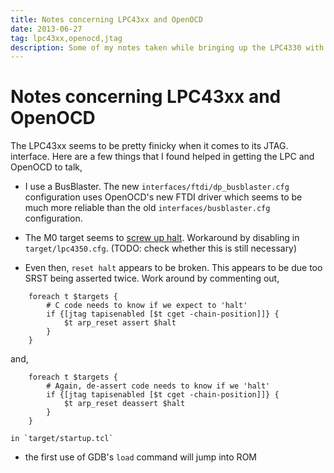 ```yaml
---
title: Notes concerning LPC43xx and OpenOCD
date: 2013-06-27
tag: lpc43xx,openocd,jtag
description: Some of my notes taken while bringing up the LPC4330 with OpenOCD
---
```


# Notes concerning LPC43xx and OpenOCD

The LPC43xx seems to be pretty finicky when it comes to its JTAG. interface.
Here are a few things that I found helped in getting the LPC and
OpenOCD to talk,

 * I use a BusBlaster. The new `interfaces/ftdi/dp_busblaster.cfg`
   configuration uses OpenOCD's new FTDI driver which seems to be much
   more reliable than the old `interfaces/busblaster.cfg` configuration.

 * The M0 target seems to [screw up halt][]. Workaround by disabling
   in `target/lpc4350.cfg`. (TODO: check whether this is still
   necessary)

 * Even then, `reset halt` appears to be broken. This appears to be due too SRST being asserted twice. Work around by commenting out,

```
	foreach t $targets {
		# C code needs to know if we expect to 'halt'
		if {[jtag tapisenabled [$t cget -chain-position]]} {
			$t arp_reset assert $halt
		}
	}
```

   and,

```
	foreach t $targets {
		# Again, de-assert code needs to know if we 'halt'
		if {[jtag tapisenabled [$t cget -chain-position]]} {
			$t arp_reset deassert $halt
		}
	}
```

    in `target/startup.tcl`

 * the first use of GDB's `load` command will jump into ROM 

[screw up halt]: http://comments.gmane.org/gmane.comp.debugging.openocd.devel/22732
